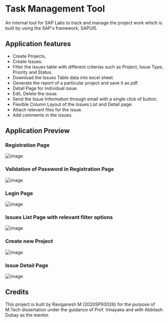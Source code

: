 # Task Management Tool

An internal tool for SAP Labs to track and manage the project work which is built by using the SAP's framework, SAPUI5.

## Application features
* Create Projects.
* Create Issues.
* Filter the issues table with different criterias such as Project, Issue Type, Priority and Status.
* Download the Issues Table data into excel sheet.
* Generate the report of a particular project and save it as pdf.
* Detail Page for individual issue.
* Edit, Delete the issue.
* Send the Issue Information through email with a single click of button.
* Flexible Column Layout of the Issues List and Detail page.
* Attach relevant files for the issue.
* Add comments in the issues.

## Application Preview

### Registration Page
![image](https://user-images.githubusercontent.com/41186067/173200460-dee43215-4659-4582-b144-46104b97fef5.png)

### Validation of Password in Registration Page
![image](https://user-images.githubusercontent.com/41186067/173200512-e09ffa7f-1393-4d06-857f-756fe00807f4.png)

### Login Page
![image](https://user-images.githubusercontent.com/41186067/173200448-5f608274-12b4-41b4-8428-2a1060588032.png)

### Issues List Page with relevant filter options
![image](https://user-images.githubusercontent.com/41186067/173200565-f9267a21-3182-4ee4-8a27-a64c98e45103.png)

### Create new Project
![image](https://user-images.githubusercontent.com/41186067/173200594-79503956-0b10-4084-86d0-2fd2646c2bcc.png)

### Issue Detail Page
![image](https://user-images.githubusercontent.com/41186067/173200701-3efd5503-9e21-4595-b3c0-930cfefd519e.png)







## Credits

This project is built by Raviganesh M (2020SP93026) for the purpose of M.Tech dissertation under the guidance of Prof. Vinayaka and with Abbilash Dubay as the mentor.

